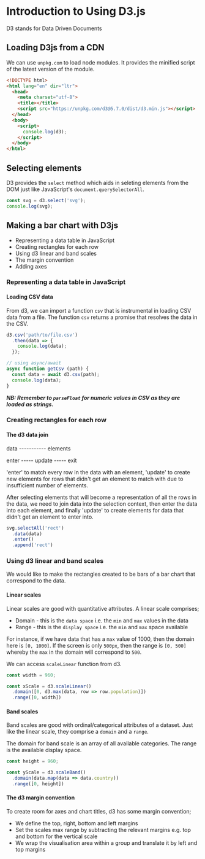 # Introduction to Using D3.js
D3 stands for Data Driven Documents

## Loading D3js from a CDN
We can use `unpkg.com` to load node modules. It provides the minified script of the latest version of the module.

```html
<!DOCTYPE html>
<html lang="en" dir="ltr">
  <head>
    <meta charset="utf-8">
    <title></title>
    <script src="https://unpkg.com/d3@5.7.0/dist/d3.min.js"></script>
  </head>
  <body>
    <script>
      console.log(d3);
    </script>
  </body>
</html>
```

## Selecting elements
D3 provides the `select` method which aids in seleting elements from the DOM just like JavaScript's `document.querySelectorAll`.

```js
const svg = d3.select('svg');
console.log(svg);
```

## Making a bar chart with D3js
- Representing a data table in JavaScript
- Creating rectangles for each row
- Using d3 linear and band scales
- The margin convention
- Adding axes


### Representing a data table in JavaScript
#### Loading CSV data
From d3, we can import a function `csv` that is instrumental in loading CSV data from a file. The function `csv` returns a promise that resolves the data in the CSV.

```js
d3.csv('path/to/file.csv')
  .then(data => {
    console.log(data);
  });

// using async/await
async function getCsv (path) {
  const data = await d3.csv(path);
  console.log(data);
}
```

***NB: Remember to `parseFloat` for numeric values in CSV as they are loaded as strings.***

### Creating rectangles for each row
#### The d3 data join

data  -----------   elements

enter ----- update ----- exit

'enter' to match every row in the data with an element, 'update' to create new elements for rows that didn't get an element to match with due to insufficient number of elements.

After selecting elements that will become a representation of all the rows in the data, we need to join data into the selection context, then enter the data into each element, and finally 'update' to create elements for data that didn't get an element to enter into.

```js
svg.selectAll('rect')
  .data(data)
  .enter()
  .append('rect')

```

### Using d3 linear and band scales
We would like to make the rectangles created to be bars of a bar chart that correspond to the data.

#### Linear scales
Linear scales are good with quantitative attributes. A linear scale comprises;

- Domain - this is the `data space` i.e. the `min` and `max` values in the data
- Range - this is the `display space` i.e. the `min` and `max` space available

For instance, if we have data that has a `max` value of 1000, then the domain here is `[0, 1000]`. If the screen is only `500px`, then the range is `[0, 500]` whereby the `max` in the domain will correspond to `500`.

We can access `scaleLinear` function from d3.

```js
const width = 960;

const xScale = d3.scaleLinear()
  .domain([0, d3.max(data, row => row.population)])
  .range([0, width])

```

#### Band scales
Band scales are good with ordinal/categorical attributes of a dataset.
Just like the linear scale, they comprise a `domain` and a `range`.

The domain for band scale is an array of all available categories. The range is the available display space.


```js
const height = 960;

const yScale = d3.scaleBand()
  .domain(data.map(data => data.country))
  .range([0, height])

```

#### The d3 margin convention
To create room for axes and chart titles, d3 has some margin convention;

- We define the top, right, bottom and left margins
- Set the scales max range by subtracting the relevant margins e.g. top and bottom for the vertical scale
- We wrap the visualisation area within a group and translate it by left and top margins
